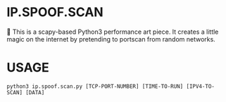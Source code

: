 # IP.SPOOF.SCAN
🎃 This is a scapy-based Python3 performance art piece. It creates a little magic on the internet by pretending to portscan from random networks.

# USAGE
```python3 ip.spoof.scan.py [TCP-PORT-NUMBER] [TIME-TO-RUN] [IPV4-TO-SCAN] [DATA]```
